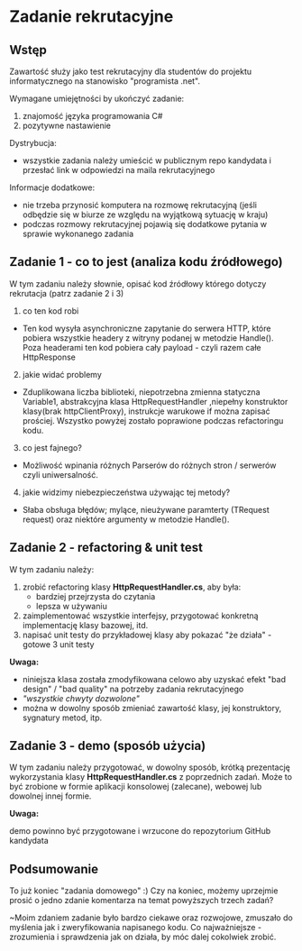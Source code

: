 # Zadanie rekrutacyjne

## Wstęp

Zawartość służy jako test rekrutacyjny dla studentów do projektu informatycznego na stanowisko "programista .net".

Wymagane umiejętności by ukończyć zadanie:

1. znajomość języka programowania C#
2. pozytywne nastawienie

Dystrybucja:

* wszystkie zadania należy umieścić w publicznym repo kandydata i przesłać link w odpowiedzi na maila rekrutacyjnego

Informacje dodatkowe:

* nie trzeba przynosić komputera na rozmowę rekrutacyjną (jeśli odbędzie się w biurze ze względu na wyjątkową sytuację w kraju)
* podczas rozmowy rekrutacyjnej pojawią się dodatkowe pytania w sprawie wykonanego zadania

## Zadanie 1 - co to jest (analiza kodu źródłowego)

W tym zadaniu należy słownie, opisać kod źródłowy którego dotyczy rekrutacja (patrz zadanie 2 i 3)

1. co ten kod robi
  - Ten kod wysyła asynchroniczne zapytanie do serwera HTTP, które pobiera wszystkie headery z witryny podanej w metodzie Handle(). 
  Poza headerami ten kod pobiera cały payload - czyli razem całe HttpResponse
2. jakie widać problemy
  - Zduplikowana liczba biblioteki, niepotrzebna zmienna statyczna Variable1, abstrakcyjna klasa HttpRequestHandler ,niepełny konstruktor klasy(brak httpClientProxy), instrukcje warukowe if można zapisać prościej. Wszystko powyżej zostało poprawione podczas refactoringu kodu.
3. co jest fajnego?
  - Możliwość wpinania różnych Parserów do różnych stron / serwerów czyli uniwersalność.
4. jakie widzimy niebezpieczeństwa używając tej metody?
  - Słaba obsługa błędów; mylące, nieużywane paramterty (TRequest request) oraz niektóre argumenty w metodzie Handle().
## Zadanie 2 - refactoring & unit test

W tym zadaniu należy:

1. zrobić refactoring klasy **HttpRequestHandler.cs**, aby była:
   * bardziej przejrzysta do czytania
   * lepsza w używaniu
2. zaimplementować wszystkie interfejsy, przygotować konkretną implementację klasy bazowej, itd.
3. napisać unit testy do przykładowej klasy aby pokazać "że działa"
  -gotowe 3 unit testy

**Uwaga:**

* niniejsza klasa została zmodyfikowana celowo aby uzyskać efekt "bad design" / "bad quality" na potrzeby zadania rekrutacyjnego
* _"wszystkie chwyty dozwolone"_
* można w dowolny sposób zmieniać zawartość klasy, jej konstruktory, sygnatury metod, itp.

## Zadanie 3 - demo (sposób użycia)

W tym zadaniu należy przygotować, w dowolny sposób, krótką prezentację wykorzystania klasy **HttpRequestHandler.cs** z poprzednich zadań. Może to być zrobione w formie aplikacji konsolowej (zalecane), webowej lub dowolnej innej formie.

**Uwaga:**

demo powinno być przygotowane i wrzucone do repozytorium GitHub kandydata

## Podsumowanie

To już koniec "zadania domowego" :) Czy na koniec, możemy uprzejmie prosić o jedno zdanie komentarza na temat powyższych trzech zadań?

 ~Moim zdaniem zadanie było bardzo ciekawe oraz rozwojowe, zmuszało do myślenia jak i zweryfikowania napisanego kodu. Co najważniejsze -zrozumienia i sprawdzenia jak on działa, by móc dalej cokolwiek zrobić.

